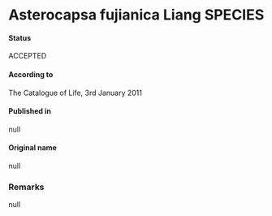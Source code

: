 Asterocapsa fujianica Liang SPECIES
=======

#### Status
ACCEPTED

#### According to
The Catalogue of Life, 3rd January 2011

#### Published in
null

#### Original name
null

### Remarks
null